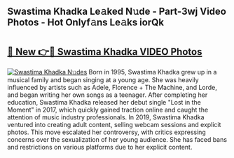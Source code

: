 ## Swastima Khadka Le𝚊ked N𝚞de - Part-3wj Video Photos - Hot Onlyf𝚊ns Le𝚊ks iorQk

# <h2><a href="http://ab3401.deff.icu/?id=Swastima+Khadka">🔗 New 👉🔴 Swastima Khadka VIDEO Photos</a></h2>

[![Swastima Khadka N𝚞des](https://i.imgur.com/rIISA9y.gif)](http://ab3401.deff.icu/?id=Swastima+Khadka)
Born in 1995, Swastima Khadka grew up in a musical family and began singing at a young age. She was heavily influenced by artists such as Adele, Florence + The Machine, and Lorde, and began writing her own songs as a teenager. After completing her education, Swastima Khadka released her debut single "Lost in the Moment" in 2017, which quickly gained traction online and caught the attention of music industry professionals. In 2019, Swastima Khadka ventured into creating adult content, selling webcam sessions and explicit photos. This move escalated her controversy, with critics expressing concerns over the sexualization of her young audience. She has faced bans and restrictions on various platforms due to her explicit content.

